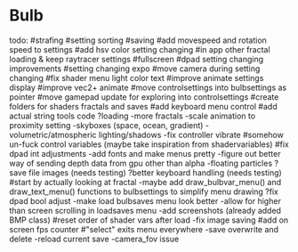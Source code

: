 # Bulb

todo:
#strafing
#setting sorting
#saving
#add movespeed and rotation speed to settings
#add hsv color setting changing
#in app other fractal loading & keep raytracer settings
#fullscreen
#dpad setting changing improvements
#setting changing expo
#move camera during setting changing
#fix shader menu light color text
#improve animate settings display
#improve vec2+ animate 
#move controlsettings into bulbsettings as pointer
#move gamepad update for exploring into controlsettings
#create folders for shaders fractals and saves
#add keyboard menu control
#add actual string tools code
?loading
-more fractals
-scale animation to proximity setting
-skyboxes (space, ocean, gradient)
-volumetric/atmospheric lighting/shadows 
-fix controller vibrate
#somehow un-fuck control variables (maybe take inspiration from shadervariables)
#fix dpad int adjustments
-add fonts and make menus pretty
-figure out better way of sending depth data from gpu other than alpha
-floating particles
?save file images (needs testing)
?better keyboard handling (needs testing)
#start by actually looking at fractal
-maybe add draw_bulbvar_menu() and draw_text_menu() functions to bulbsettings to simplify menu drawing
?fix dpad bool adjust
-make load bulbsaves menu look better
-allow for higher than screen scrolling in loadsaves menu
-add screenshots (already added BMP class)
#reset order of shader vars after load
-fix image saving
#add on screen fps counter
#"select" exits menu everywhere
-save overwrite and delete
-reload current save
-camera_fov issue